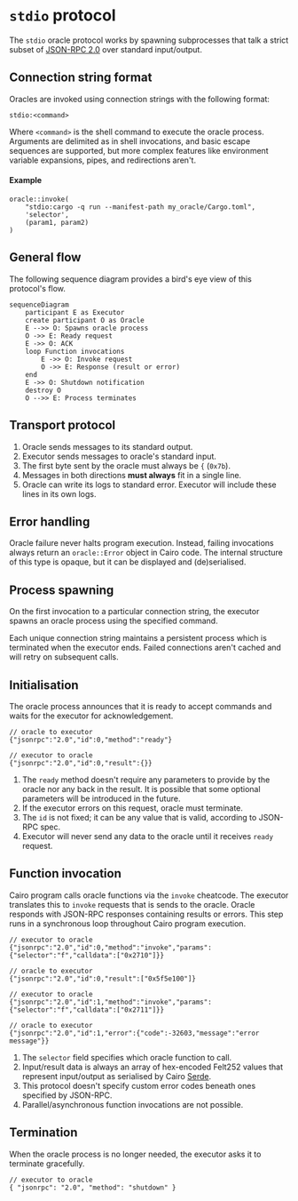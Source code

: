 # `stdio` protocol <Badge type="warning" text="experimental" />

The `stdio` oracle protocol works by spawning subprocesses that talk a strict subset
of [JSON-RPC 2.0](https://www.jsonrpc.org/specification) over standard input/output.

## Connection string format

Oracles are invoked using connection strings with the following format:

```
stdio:<command>
```

Where `<command>` is the shell command to execute the oracle process. Arguments are delimited as in shell invocations,
and basic escape sequences are supported, but more complex features like environment variable expansions, pipes, and
redirections aren't.

#### Example

```cairo
oracle::invoke(
    "stdio:cargo -q run --manifest-path my_oracle/Cargo.toml",
    'selector',
    (param1, param2)
)
```

## General flow

The following sequence diagram provides a bird's eye view of this protocol's flow.

```mermaid
sequenceDiagram
    participant E as Executor
    create participant O as Oracle
    E -->> O: Spawns oracle process
    O ->> E: Ready request
    E ->> O: ACK
    loop Function invocations
        E ->> O: Invoke request
        O ->> E: Response (result or error)
    end
    E ->> O: Shutdown notification
    destroy O
    O -->> E: Process terminates
```

## Transport protocol

1. Oracle sends messages to its standard output.
2. Executor sends messages to oracle's standard input.
3. The first byte sent by the oracle must always be `{` (`0x7b`).
4. Messages in both directions **must always** fit in a single line.
5. Oracle can write its logs to standard error. Executor will include these lines in its own logs.

## Error handling

Oracle failure never halts program execution. Instead, failing invocations always return an `oracle::Error` object in
Cairo code. The internal structure of this type is opaque, but it can be displayed and (de)serialised.

## Process spawning

On the first invocation to a particular connection string, the executor spawns an oracle process using the specified
command.

Each unique connection string maintains a persistent process which is terminated when the executor ends. Failed
connections aren't cached and will retry on subsequent calls.

## Initialisation

The oracle process announces that it is ready to accept commands and waits for the executor for acknowledgement.

```jsonc
// oracle to executor
{"jsonrpc":"2.0","id":0,"method":"ready"}

// executor to oracle
{"jsonrpc":"2.0","id":0,"result":{}}
```

1. The `ready` method doesn't require any parameters to provide by the oracle nor any back in the result. It is possible
   that some optional parameters will be introduced in the future.
2. If the executor errors on this request, oracle must terminate.
3. The `id` is not fixed; it can be any value that is valid, according to JSON-RPC spec.
4. Executor will never send any data to the oracle until it receives `ready` request.

## Function invocation

Cairo program calls oracle functions via the `invoke` cheatcode. The executor translates this to `invoke` requests that
is sends to the oracle. Oracle responds with JSON-RPC responses containing results or errors. This step runs in a
synchronous loop throughout Cairo program execution.

```jsonc
// executor to oracle
{"jsonrpc":"2.0","id":0,"method":"invoke","params":{"selector":"f","calldata":["0x2710"]}}

// oracle to executor
{"jsonrpc":"2.0","id":0,"result":["0x5f5e100"]}

// executor to oracle
{"jsonrpc":"2.0","id":1,"method":"invoke","params":{"selector":"f","calldata":["0x2711"]}}

// oracle to executor
{"jsonrpc":"2.0","id":1,"error":{"code":-32603,"message":"error message"}}
```

1. The `selector` field specifies which oracle function to call.
2. Input/result data is always an array of hex-encoded Felt252 values that represent input/output as serialised by Cairo
   [Serde](https://www.starknet.io/cairo-book/appendix-03-derivable-traits.html?highlight=serde#serializing-with-serde).
3. This protocol doesn't specify custom error codes beneath ones specified by JSON-RPC.
4. Parallel/asynchronous function invocations are not possible.

## Termination

When the oracle process is no longer needed, the executor asks it to terminate gracefully.

```jsonc
// executor to oracle
{ "jsonrpc": "2.0", "method": "shutdown" }
```
